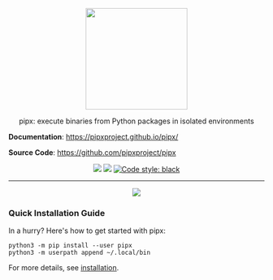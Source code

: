 <!---
Do not edit this file. This file rendered from templates/readme.md.
See Contributing for how to update this file.
--->
<p align="center">
<a href="https://pipxproject.github.io/pipx/">
<img align="center" src="https://github.com/pipxproject/pipx/raw/master/logo.png" height="200px"/>
</a>
</p>

<p align="center">
pipx: execute binaries from Python packages in isolated environments
</p>

**Documentation**: https://pipxproject.github.io/pipx/

**Source Code**: https://github.com/pipxproject/pipx


<p align="center">
<a href="https://travis-ci.org/pipxproject/pipx"><img src="https://travis-ci.org/pipxproject/pipx.svg?branch=master" /></a>

<a href="https://pypi.python.org/pypi/pipx/">
<img src="https://img.shields.io/badge/pypi-0.13.1.1-blue.svg" /></a>
<a href="https://github.com/ambv/black"><img alt="Code style: black" src="https://img.shields.io/badge/code%20style-black-000000.svg"></a>
</p>

---

<p align="center">
<a href="https://github.com/pipxproject/pipx/raw/master/pipx_demo.gif">
<img src="https://github.com/pipxproject/pipx/raw/master/pipx_demo.gif"/>
</a>
</p>

### Quick Installation Guide

In a hurry? Here's how to get started with pipx:

```
python3 -m pip install --user pipx
python3 -m userpath append ~/.local/bin
```

For more details, see [installation](https://pipxproject.github.io/pipx/installation/).